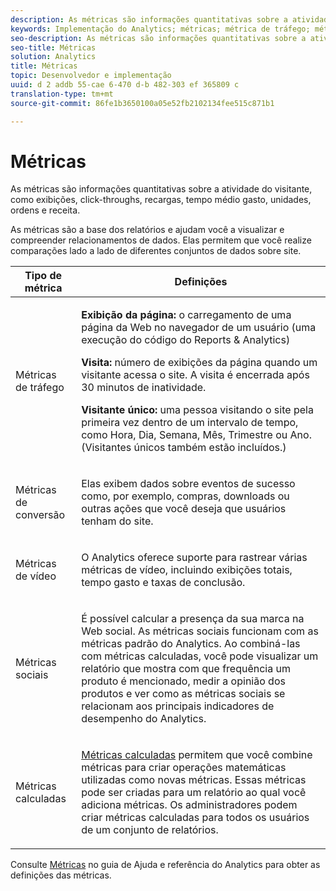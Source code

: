 ```yaml
---
description: As métricas são informações quantitativas sobre a atividade do visitante, como exibições, click-throughs, recargas, tempo médio gasto, unidades, ordens e receita.
keywords: Implementação do Analytics; métricas; métrica de tráfego; métrica de conversão; métrica de vídeo; métrica social; métrica calculada; exibição de página; visita; visitante único
seo-description: As métricas são informações quantitativas sobre a atividade do visitante, como exibições, click-throughs, recargas, tempo médio gasto, unidades, ordens e receita.
seo-title: Métricas
solution: Analytics
title: Métricas
topic: Desenvolvedor e implementação
uuid: d 2 addb 55-cae 6-470 d-b 482-303 ef 365809 c
translation-type: tm+mt
source-git-commit: 86fe1b3650100a05e52fb2102134fee515c871b1

---
```



# Métricas

As métricas são informações quantitativas sobre a atividade do visitante, como exibições, click-throughs, recargas, tempo médio gasto, unidades, ordens e receita.

As métricas são a base dos relatórios e ajudam você a visualizar e compreender relacionamentos de dados. Elas permitem que você realize comparações lado a lado de diferentes conjuntos de dados sobre site.

<table id="table_2FA18126829241DE897CFCE9BAE9F4AD"> 
 <thead> 
  <tr> 
   <th colname="col1" class="entry"> Tipo de métrica </th> 
   <th colname="col2" class="entry"> Definições </th> 
  </tr> 
 </thead>
 <tbody> 
  <tr> 
   <td colname="col1"> <p>Métricas de tráfego </p> </td> 
   <td colname="col2"> <p> <b>Exibição da página:</b> o carregamento de uma página da Web no navegador de um usuário (uma execução do código do Reports &amp; Analytics) </p> <p> <b>Visita:</b> número de exibições da página quando um visitante acessa o site. A visita é encerrada após 30 minutos de inatividade. </p> <p> <b>Visitante único:</b> uma pessoa visitando o site pela primeira vez dentro de um intervalo de tempo, como Hora, Dia, Semana, Mês, Trimestre ou Ano. (Visitantes únicos também estão incluídos.) </p> </td> 
  </tr> 
  <tr> 
   <td colname="col1"> <p>Métricas de conversão </p> </td> 
   <td colname="col2"> <p> Elas exibem dados sobre eventos de sucesso como, por exemplo, compras, downloads ou outras ações que você deseja que usuários tenham do site. </p> </td> 
  </tr> 
  <tr> 
   <td colname="col1"> <p>Métricas de vídeo </p> </td> 
   <td colname="col2"> <p>O Analytics oferece suporte para rastrear várias métricas de vídeo, incluindo exibições totais, tempo gasto e taxas de conclusão. </p> </td> 
  </tr> 
  <tr> 
   <td colname="col1"> <p>Métricas sociais </p> </td> 
   <td colname="col2"> <p> É possível calcular a presença da sua marca na Web social. As métricas sociais funcionam com as métricas padrão do Analytics. Ao combiná-las com métricas calculadas, você pode visualizar um relatório que mostra com que frequência um produto é mencionado, medir a opinião dos produtos e ver como as métricas sociais se relacionam aos principais indicadores de desempenho do Analytics. </p> </td> 
  </tr> 
  <tr> 
   <td colname="col1"> <p>Métricas calculadas </p> </td> 
   <td colname="col2"> <p><a href="https://marketing.adobe.com/resources/help/en_US/reference/calculated_metric.html" format="html" scope="external">Métricas calculadas</a> permitem que você combine métricas para criar operações matemáticas utilizadas como novas métricas. Essas métricas pode ser criadas para um relatório ao qual você adiciona métricas. Os administradores podem criar métricas calculadas para todos os usuários de um conjunto de relatórios. </p> </td> 
  </tr> 
 </tbody> 
</table>

Consulte [Métricas](https://marketing.adobe.com/resources/help/en_US/reference/metrics.html) no guia de Ajuda e referência do Analytics para obter as definições das métricas.
